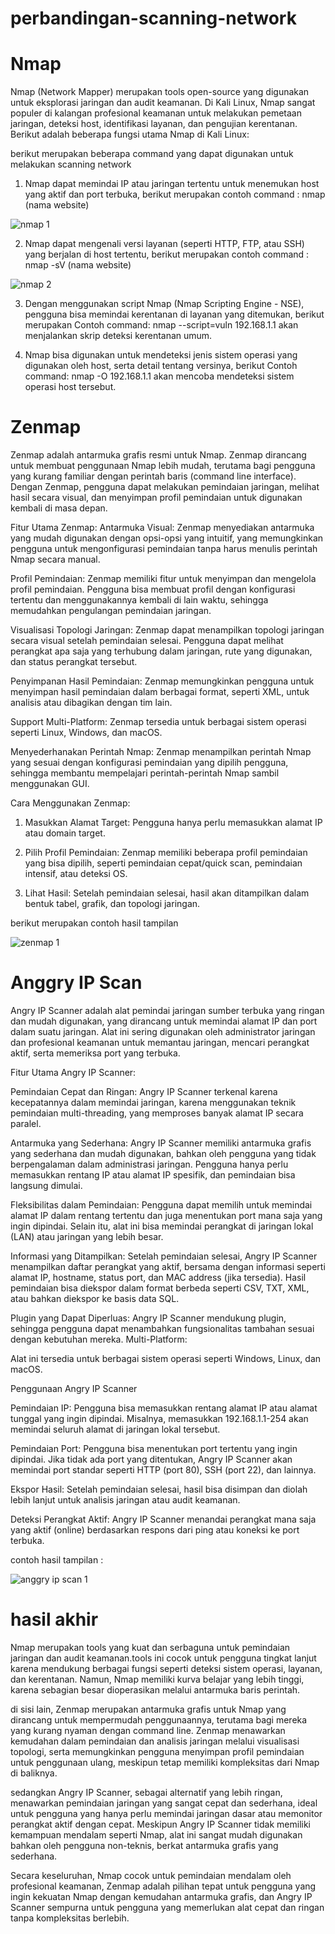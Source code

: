 # perbandingan-scanning-network
# Nmap

Nmap (Network Mapper) merupakan tools open-source yang digunakan untuk eksplorasi jaringan dan audit keamanan. Di Kali Linux, Nmap sangat populer di kalangan profesional keamanan untuk melakukan pemetaan jaringan, deteksi host, identifikasi layanan, dan pengujian kerentanan. Berikut adalah beberapa fungsi utama Nmap di Kali Linux:

berikut merupakan beberapa command yang dapat digunakan untuk melakukan scanning network

1. Nmap dapat memindai IP atau jaringan tertentu untuk menemukan host yang aktif dan port terbuka, berikut merupakan contoh command : nmap (nama website)

  ![nmap 1](https://github.com/user-attachments/assets/7ba4d761-2622-4763-acc6-ccb8af6220e3)

2. Nmap dapat mengenali versi layanan (seperti HTTP, FTP, atau SSH) yang berjalan di host tertentu, berikut merupakan contoh command : nmap -sV (nama website)

  ![nmap 2](https://github.com/user-attachments/assets/baf9b8a7-df72-40cd-84f1-2e85cb11c9e2)

3. Dengan menggunakan script Nmap (Nmap Scripting Engine - NSE), pengguna bisa memindai kerentanan di layanan yang ditemukan, berikut merupakan Contoh command: nmap --script=vuln 192.168.1.1
akan menjalankan skrip deteksi kerentanan umum.

4. Nmap bisa digunakan untuk mendeteksi jenis sistem operasi yang digunakan oleh host, serta detail tentang versinya, berikut Contoh command: nmap -O 192.168.1.1 
akan mencoba mendeteksi sistem operasi host tersebut.

# Zenmap

Zenmap adalah antarmuka grafis resmi untuk Nmap. Zenmap dirancang untuk membuat penggunaan Nmap lebih mudah, terutama bagi pengguna yang kurang familiar dengan perintah baris (command line interface). Dengan Zenmap, pengguna dapat melakukan pemindaian jaringan, melihat hasil secara visual, dan menyimpan profil pemindaian untuk digunakan kembali di masa depan.

Fitur Utama Zenmap:
Antarmuka Visual: Zenmap menyediakan antarmuka yang mudah digunakan dengan opsi-opsi yang intuitif, yang memungkinkan pengguna untuk mengonfigurasi pemindaian tanpa harus menulis perintah Nmap secara manual.

Profil Pemindaian: Zenmap memiliki fitur untuk menyimpan dan mengelola profil pemindaian. Pengguna bisa membuat profil dengan konfigurasi tertentu dan menggunakannya kembali di lain waktu, sehingga memudahkan pengulangan pemindaian jaringan.

Visualisasi Topologi Jaringan: Zenmap dapat menampilkan topologi jaringan secara visual setelah pemindaian selesai. Pengguna dapat melihat perangkat apa saja yang terhubung dalam jaringan, rute yang digunakan, dan status perangkat tersebut.

Penyimpanan Hasil Pemindaian: Zenmap memungkinkan pengguna untuk menyimpan hasil pemindaian dalam berbagai format, seperti XML, untuk analisis atau dibagikan dengan tim lain.

Support Multi-Platform: Zenmap tersedia untuk berbagai sistem operasi seperti Linux, Windows, dan macOS.

Menyederhanakan Perintah Nmap: Zenmap menampilkan perintah Nmap yang sesuai dengan konfigurasi pemindaian yang dipilih pengguna, sehingga membantu mempelajari perintah-perintah Nmap sambil menggunakan GUI.

Cara Menggunakan Zenmap:

1. Masukkan Alamat Target: Pengguna hanya perlu memasukkan alamat IP atau domain target.

2. Pilih Profil Pemindaian: Zenmap memiliki beberapa profil pemindaian yang bisa dipilih, seperti pemindaian cepat/quick scan, pemindaian intensif, atau deteksi OS.

3. Lihat Hasil: Setelah pemindaian selesai, hasil akan ditampilkan dalam bentuk tabel, grafik, dan topologi jaringan.

berikut merupakan contoh hasil tampilan

![zenmap 1](https://github.com/user-attachments/assets/0a63ccbc-9f74-4eef-ad03-4db6ebf0be10)

# Anggry IP Scan

Angry IP Scanner adalah alat pemindai jaringan sumber terbuka yang ringan dan mudah digunakan, yang dirancang untuk memindai alamat IP dan port dalam suatu jaringan. Alat ini sering digunakan oleh administrator jaringan dan profesional keamanan untuk memantau jaringan, mencari perangkat aktif, serta memeriksa port yang terbuka.

Fitur Utama Angry IP Scanner:

Pemindaian Cepat dan Ringan: Angry IP Scanner terkenal karena kecepatannya dalam memindai jaringan, karena menggunakan teknik pemindaian multi-threading, yang memproses banyak alamat IP secara paralel.

Antarmuka yang Sederhana: Angry IP Scanner memiliki antarmuka grafis yang sederhana dan mudah digunakan, bahkan oleh pengguna yang tidak berpengalaman dalam administrasi jaringan.
Pengguna hanya perlu memasukkan rentang IP atau alamat IP spesifik, dan pemindaian bisa langsung dimulai.

Fleksibilitas dalam Pemindaian: Pengguna dapat memilih untuk memindai alamat IP dalam rentang tertentu dan juga menentukan port mana saja yang ingin dipindai.
Selain itu, alat ini bisa memindai perangkat di jaringan lokal (LAN) atau jaringan yang lebih besar.

Informasi yang Ditampilkan: Setelah pemindaian selesai, Angry IP Scanner menampilkan daftar perangkat yang aktif, bersama dengan informasi seperti alamat IP, hostname, status port, dan MAC address (jika tersedia).
Hasil pemindaian bisa diekspor dalam format berbeda seperti CSV, TXT, XML, atau bahkan diekspor ke basis data SQL.

Plugin yang Dapat Diperluas: Angry IP Scanner mendukung plugin, sehingga pengguna dapat menambahkan fungsionalitas tambahan sesuai dengan kebutuhan mereka.
Multi-Platform:

Alat ini tersedia untuk berbagai sistem operasi seperti Windows, Linux, dan macOS.

Penggunaan Angry IP Scanner

Pemindaian IP: Pengguna bisa memasukkan rentang alamat IP atau alamat tunggal yang ingin dipindai. Misalnya, memasukkan 192.168.1.1-254 akan memindai seluruh alamat di jaringan lokal tersebut.

Pemindaian Port: Pengguna bisa menentukan port tertentu yang ingin dipindai. Jika tidak ada port yang ditentukan, Angry IP Scanner akan memindai port standar seperti HTTP (port 80), SSH (port 22), dan lainnya.

Ekspor Hasil: Setelah pemindaian selesai, hasil bisa disimpan dan diolah lebih lanjut untuk analisis jaringan atau audit keamanan.

Deteksi Perangkat Aktif: Angry IP Scanner menandai perangkat mana saja yang aktif (online) berdasarkan respons dari ping atau koneksi ke port terbuka.

contoh hasil tampilan :

![anggry ip scan 1](https://github.com/user-attachments/assets/ed17e2ce-a7a3-41f4-b61e-b46e855f7abd)

# hasil akhir

Nmap merupakan tools yang  kuat dan serbaguna untuk pemindaian jaringan dan audit keamanan.tools ini cocok untuk pengguna tingkat lanjut karena mendukung berbagai fungsi seperti deteksi sistem operasi, layanan, dan kerentanan. Namun, Nmap memiliki kurva belajar yang lebih tinggi, karena sebagian besar dioperasikan melalui antarmuka baris perintah. 

di sisi lain, Zenmap merupakan antarmuka grafis untuk Nmap yang dirancang untuk mempermudah penggunaannya, terutama bagi mereka yang kurang nyaman dengan command line. Zenmap menawarkan kemudahan dalam pemindaian dan analisis jaringan melalui visualisasi topologi, serta memungkinkan pengguna menyimpan profil pemindaian untuk penggunaan ulang, meskipun tetap memiliki kompleksitas dari Nmap di baliknya. 

sedangkan Angry IP Scanner, sebagai alternatif yang lebih ringan, menawarkan pemindaian jaringan yang sangat cepat dan sederhana, ideal untuk pengguna yang hanya perlu memindai jaringan dasar atau memonitor perangkat aktif dengan cepat. Meskipun Angry IP Scanner tidak memiliki kemampuan mendalam seperti Nmap, alat ini sangat mudah digunakan bahkan oleh pengguna non-teknis, berkat antarmuka grafis yang sederhana. 

Secara keseluruhan, Nmap cocok untuk pemindaian mendalam oleh profesional keamanan, Zenmap adalah pilihan tepat untuk pengguna yang ingin kekuatan Nmap dengan kemudahan antarmuka grafis, dan Angry IP Scanner sempurna untuk pengguna yang memerlukan alat cepat dan ringan tanpa kompleksitas berlebih.

